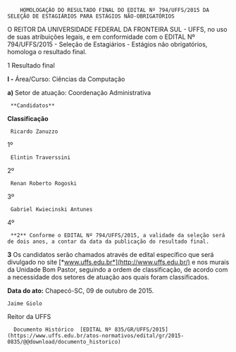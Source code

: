         HOMOLOGAÇÃO DO RESULTADO FINAL DO EDITAL Nº 794/UFFS/2015 DA SELEÇÃO DE ESTAGIÁRIOS PARA ESTÁGIOS NÃO-OBRIGATÓRIOS  

O REITOR DA UNIVERSIDADE FEDERAL DA FRONTEIRA SUL - UFFS, no uso de suas atribuições legais, e em conformidade com o EDITAL Nº 794/UFFS/2015 - Seleção de Estagiários - Estágios não obrigatórios, homologa o resultado final.

 1 Resultado final

 **I -** Área/Curso: Ciências da Computação

 **a)** Setor de atuação: Coordenação Administrativa

     **Candidatos**

   **Classificação**

     Ricardo Zanuzzo

   1º 

     Elintin Traverssini

   2º 

     Renan Roberto Rogoski

   3º 

     Gabriel Kwiecinski Antunes

   4º 

     **2** Conforme o EDITAL Nº 794/UFFS/2015, a validade da seleção será de dois anos, a contar da data da publicação do resultado final.

 **3** Os candidatos serão chamados através de edital específico que será divulgado no site [*www.uffs.edu.br*](http://www.uffs.edu.br/) e nos murais da Unidade Bom Pastor, seguindo a ordem de classificação, de acordo com a necessidade dos setores de atuação aos quais foram classificados.

  

   **Data do ato:** Chapecó-SC, 09 de outubro de 2015.   
 

    Jaime Giolo   
 Reitor da UFFS 

      Documento Histórico  [EDITAL Nº 835/GR/UFFS/2015](https://www.uffs.edu.br/atos-normativos/edital/gr/2015-0835/@@download/documento_historico)     
      